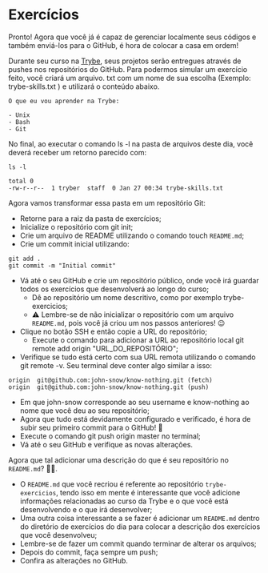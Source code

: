 # Exercícios

Pronto! Agora que você já é capaz de gerenciar localmente seus códigos e também enviá-los para o GitHub, é hora de colocar a casa em ordem!

Durante seu curso na [Trybe](https://www.betrybe.com/), seus projetos serão entregues através de pushes nos repositórios do GitHub. Para podermos simular um exercício feito, você criará um arquivo. txt com um nome de sua escolha (Exemplo: trybe-skills.txt ) e utilizará o conteúdo abaixo.

```
O que eu vou aprender na Trybe:

- Unix
- Bash
- Git
```

No final, ao executar o comando ls -l na pasta de arquivos deste dia, você deverá receber um retorno parecido com:

```
ls -l

total 0
-rw-r--r--  1 tryber  staff  0 Jan 27 00:34 trybe-skills.txt
```

Agora vamos transformar essa pasta em um repositório Git:
* Retorne para a raiz da pasta de exercícios;
* Inicialize o repositório com git init;
* Crie um arquivo de README utilizando o comando touch `README.md`;
* Crie um commit inicial utilizando:

```
git add .
git commit -m "Initial commit"
```

* Vá até o seu GitHub e crie um repositório público, onde você irá guardar todos os exercícios que desenvolverá ao longo do curso;
  * Dê ao repositório um nome descritivo, como por exemplo trybe-exercicios;
  * ⚠️ Lembre-se de não inicializar o repositório com um arquivo `README.md`, pois você já criou um nos passos anteriores! 😉
* Clique no botão SSH e então copie a URL do repositório;
  * Execute o comando para adicionar a URL ao repositório local git remote add origin "URL_DO_REPOSITÓRIO";
* Verifique se tudo está certo com sua URL remota utilizando o comando git remote -v. Seu terminal deve conter algo similar a isso:

```
origin  git@github.com:john-snow/know-nothing.git (fetch)
origin  git@github.com:john-snow/know-nothing.git (push)
```

* Em que john-snow corresponde ao seu username e know-nothing ao nome que você deu ao seu repositório;
* Agora que tudo está devidamente configurado e verificado, é hora de subir seu primeiro commit para o GitHub! 🤩
* Execute o comando git push origin master no terminal;
* Vá até o seu GitHub e verifique as novas alterações.

Agora que tal adicionar uma descrição do que é seu repositório no `README.md`? 💪🏼.

* O `README.md` que você recriou é referente ao repositório `trybe-exercicios`, tendo isso em mente é interessante que você adicione informações relacionadas ao curso da Trybe e o que você está desenvolvendo e o que irá desenvolver;
* Uma outra coisa interessante a se fazer é adicionar um `README.md` dentro do diretório de exercícios do dia para colocar a descrição dos exercícios que você desenvolveu;
* Lembre-se de fazer um commit quando terminar de alterar os arquivos;
* Depois do commit, faça sempre um push;
* Confira as alterações no GitHub.

